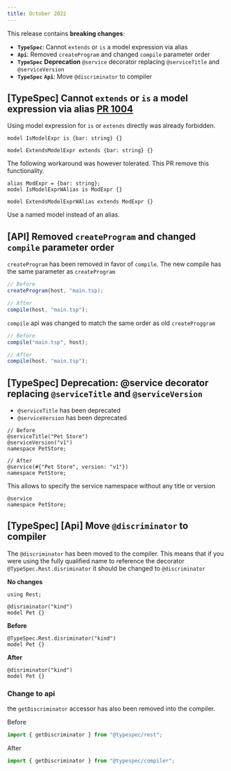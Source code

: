 ```yaml
---
title: October 2022
---
```


This release contains **breaking changes**:

- **`TypeSpec`**: Cannot `extends` or `is` a model expression via alias
- **`Api`**: Removed `createProgram` and changed `compile` parameter order
- **`TypeSpec`** **Deprecation** `@service` decorator replacing `@serviceTitle` and `@serviceVersion`
- **`TypeSpec`** **`Api`**: Move `@discriminator` to compiler

## [TypeSpec] Cannot `extends` or `is` a model expression via alias [PR 1004](https://github.com/microsoft/typespec/pull/1004)

Using model expression for `is` or `extends` directly was already forbidden.

<!-- prettier-ignore -->
```typespec
model IsModelExpr is {bar: string} {}

model ExtendsModelExpr extends {bar: string} {}
```

The following workaround was however tolerated. This PR remove this functionality.

<!-- prettier-ignore -->
```typespec
alias ModExpr = {bar: string};
model IsModelExprWAlias is ModExpr {}

model ExtendsModelExprWAlias extends ModExpr {}
```

Use a named model instead of an alias.

## [API] Removed `createProgram` and changed `compile` parameter order

`createProgram` has been removed in favor of `compile`. The new compile has the same parameter as `createProgram`

```ts
// Before
createProgram(host, "main.tsp);

// After
compile(host, "main.tsp");
```

`compile` api was changed to match the same order as old `createProggram`

```ts
// Before
compile("main.tsp", host);

// After
compile(host, "main.tsp");
```

## [TypeSpec] Deprecation: @service decorator replacing `@serviceTitle` and `@serviceVersion`

- `@serviceTitle` has been deprecated
- `@serviceVersion` has been deprecated

```typespec
// Before
@serviceTitle("Pet Store")
@serviceVersion("v1")
namespace PetStore;

// After
@service(#{"Pet Store", version: "v1"})
namespace PetStore;
```

This allows to specify the service namespace without any title or version

```typespec
@service
namespace PetStore;
```

## [TypeSpec] [Api] Move `@discriminator` to compiler

The `@discriminator` has been moved to the compiler. This means that if you were using the fully qualified name to reference the decorator `@TypeSpec.Rest.disriminator` it should be changed to `@discriminator`

**No changes**

```typespec
using Rest;

@disriminator("kind")
model Pet {}
```

**Before**

```typespec
@TypeSpec.Rest.disriminator("kind")
model Pet {}
```

**After**

```typespec
@disriminator("kind")
model Pet {}
```

### Change to api

the `getDiscriminator` accessor has also been removed into the compiler.

Before

<!-- prettier-ignore -->
```ts
import { getDiscriminator } from "@typespec/rest";
```

After

<!-- prettier-ignore -->
```ts
import { getDiscriminator } from "@typespec/compiler";
```
